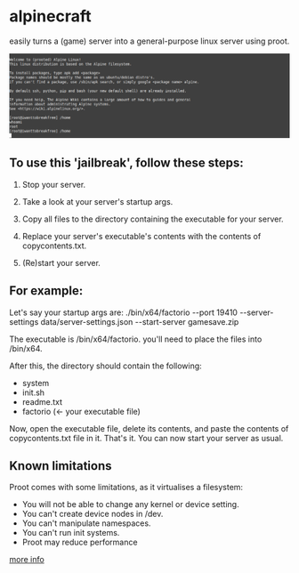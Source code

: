 # alpinecraft
easily turns a (game) server into a general-purpose linux server using proot.

![readme-image](readme-image.png)

## To use this 'jailbreak', follow these steps:
 1. Stop your server.

 2. Take a look at your server's startup args.

 3. Copy all files to the directory containing the executable for your server.

 4. Replace your server's executable's contents with the contents of copycontents.txt.

 5. (Re)start your server.

## For example:
Let's say your startup args are:
./bin/x64/factorio --port 19410 --server-settings data/server-settings.json --start-server gamesave.zip

The executable is /bin/x64/factorio. you'll need to place the files into /bin/x64.

After this, the directory should contain the following:
- system
- init.sh
- readme.txt
- factorio (<- your executable file)

Now, open the executable file, delete its contents, and paste the contents of copycontents.txt file in it.
That's it. You can now start your server as usual.

## Known limitations
Proot comes with some limitations, as it virtualises a filesystem:
- You will not be able to change any kernel or device setting.
- You can't create device nodes in /dev.
- You can't manipulate namespaces.
- You can't run init systems.
- Proot may reduce performance

[more info](https://proot-me.github.io/)
